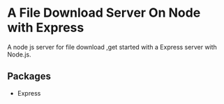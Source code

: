 # A File Download Server On Node with Express

A node js server for file download ,get started with a Express server with Node.js.

## Packages

- Express        
